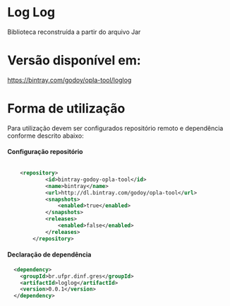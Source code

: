 # Log Log 

Biblioteca reconstruída a partir do arquivo Jar

# Versão disponível em: 

https://bintray.com/godoy/opla-tool/loglog

# Forma de utilização

Para utilização devem ser configurados repositório remoto e dependência conforme descrito abaixo:

#### Configuração repositório

```xml

    <repository>
			<id>bintray-godoy-opla-tool</id>
			<name>bintray</name>
			<url>http://dl.bintray.com/godoy/opla-tool</url>
			<snapshots>
				<enabled>true</enabled>
			</snapshots>
			<releases>
				<enabled>false</enabled>
			</releases>
		</repository>

```
#### Declaração de dependência

```xml
  <dependency>
    <groupId>br.ufpr.dinf.gres</groupId>
    <artifactId>loglog</artifactId>
    <version>0.0.1</version>
  </dependency>

```
